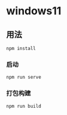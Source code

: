 # windows11

## 用法
```
npm install
```

### 启动
```
npm run serve
```

### 打包构建
```
npm run build
```

